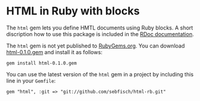 # HTML in Ruby with blocks

The `html` gem lets you define HMTL documents using Ruby blocks. A short discription how to use this package is included in the [RDoc documentation](https://sebfisch.github.io/html-rb/HTML.html).

The `html` gem is not yet published to [RubyGems.org](http://rubygems.org/). You can download [html-0.1.0.gem](https://raw.githubusercontent.com/sebfisch/html-rb/master/html-0.1.0.gem) and install it as follows:

    gem install html-0.1.0.gem

You can use the latest version of the `html` gem in a project by including this line in your `Gemfile`:

    gem "html", :git => "git://github.com/sebfisch/html-rb.git"
